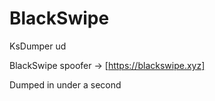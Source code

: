 # BlackSwipe
KsDumper ud

BlackSwipe spoofer -> [https://blackswipe.xyz]

Dumped in under a second  
